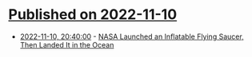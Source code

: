# [Published on 2022-11-10](index.md)

* [2022-11-10, 20:40:00](https://science.slashdot.org/story/22/11/10/1925239/nasa-launched-an-inflatable-flying-saucer-then-landed-it-in-the-ocean?utm_source=rss1.0mainlinkanon&utm_medium=feed) - [NASA Launched an Inflatable Flying Saucer, Then Landed It in the Ocean](https://science.slashdot.org/story/22/11/10/1925239/nasa-launched-an-inflatable-flying-saucer-then-landed-it-in-the-ocean?utm_source=rss1.0mainlinkanon&utm_medium=feed)
